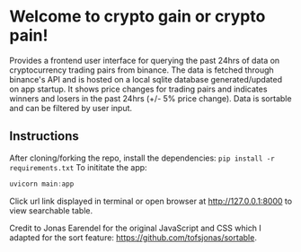 # Welcome to crypto gain or crypto pain!
Provides a frontend user interface for querying the past 24hrs of data on cryptocurrency trading pairs from binance. The data is fetched through binance's API and is hosted on a local sqlite database generated/updated on app startup. It shows price changes for trading pairs and indicates winners and losers in the past 24hrs (+/- 5% price change). Data is sortable and can be filtered by user input.

## Instructions
After cloning/forking the repo, install the dependencies:
`pip install -r requirements.txt`
To inititate the app:
```powershell
uvicorn main:app
```
Click url link displayed in terminal or open browser at http://127.0.0.1:8000 to view searchable table.

Credit to Jonas Earendel for the original JavaScript and CSS which I adapted for the sort feature: https://github.com/tofsjonas/sortable.
